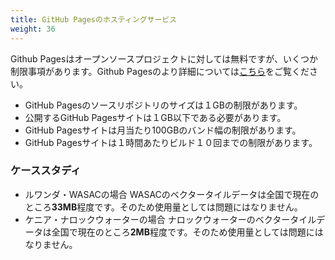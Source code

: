 ```yaml
---
title: GitHub Pagesのホスティングサービス
weight: 36
---
```


Github Pagesはオープンソースプロジェクトに対しては無料ですが、いくつか制限事項があります。Github Pagesのより詳細については[こちら](https://docs.github.com/en/github/working-with-github-pages/about-github-pages)をご覧ください。

* GitHub Pagesのソースリポジトリのサイズは１GBの制限があります。
* 公開するGitHub Pagesサイトは１GB以下である必要があります。
* GitHub Pagesサイトは月当たり100GBのバンド幅の制限があります。
* GitHub Pagesサイトは１時間あたりビルド１０回までの制限があります。

### ケーススタディ
- ルワンダ・WASACの場合
WASACのベクタータイルデータは全国で現在のところ**33MB**程度です。そのため使用量としては問題にはなりません。
- ケニア・ナロックウォーターの場合
ナロックウォーターのベクタータイルデータは全国で現在のところ**2MB**程度です。そのため使用量としては問題にはなりません。
